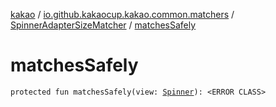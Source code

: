[kakao](../../index.md) / [io.github.kakaocup.kakao.common.matchers](../index.md) / [SpinnerAdapterSizeMatcher](index.md) / [matchesSafely](./matches-safely.md)

# matchesSafely

`protected fun matchesSafely(view: `[`Spinner`](https://developer.android.com/reference/android/widget/Spinner.html)`): <ERROR CLASS>`